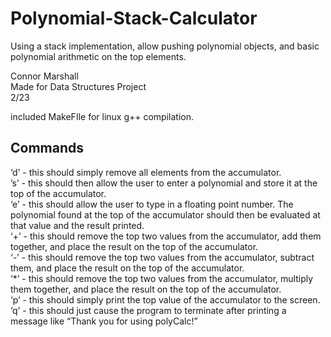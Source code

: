 # Polynomial-Stack-Calculator
Using a stack implementation, allow pushing polynomial objects, and basic polynomial arithmetic on the top elements.  

Connor Marshall  
Made for Data Structures Project  
2/23  

included MakeFIle for linux g++ compilation.

## Commands  
‘d’ - this should simply remove all elements from the accumulator.   
’s’ - this should then allow the user to enter a polynomial and store it at the top of the accumulator.  
‘e’ - this should allow the user to type in a floating point number. The polynomial found at the top of the accumulator should then be evaluated at that value and the 
result printed.  
‘+’ - this should remove the top two values from the accumulator, add them together, and place the result on the top of the accumulator.    
‘-’ - this should remove the top two values from the accumulator, subtract them, and place the result on the top of the accumulator.   
‘*’ - this should remove the top two values from the accumulator, multiply them together, and place the result on the top of the accumulator.  
‘p’ - this should simply print the top value of the accumulator to the screen.  
‘q’ - this should just cause the program to terminate after printing a message like “Thank you for using polyCalc!” 
